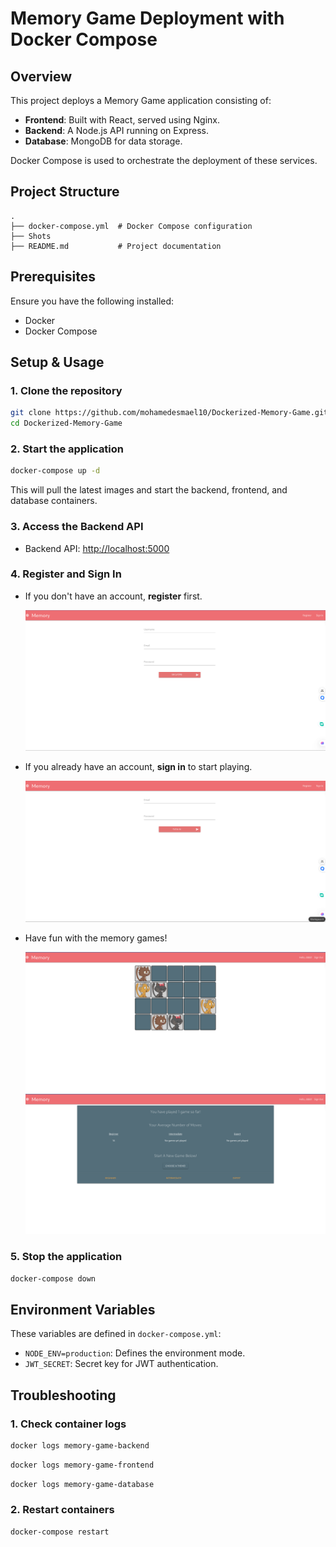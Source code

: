 # Memory Game Deployment with Docker Compose

## Overview

This project deploys a Memory Game application consisting of:

- **Frontend**: Built with React, served using Nginx.
- **Backend**: A Node.js API running on Express.
- **Database**: MongoDB for data storage.

Docker Compose is used to orchestrate the deployment of these services.

## Project Structure

```
.
├── docker-compose.yml  # Docker Compose configuration
├── Shots
├── README.md           # Project documentation
```

## Prerequisites

Ensure you have the following installed:

- Docker
- Docker Compose

## Setup & Usage

### 1. Clone the repository

```sh
git clone https://github.com/mohamedesmael10/Dockerized-Memory-Game.git
cd Dockerized-Memory-Game
```

### 2. Start the application

```sh
docker-compose up -d
```

This will pull the latest images and start the backend, frontend, and database containers.

### 3. Access the Backend API

- Backend API: [http://localhost:5000](http://localhost:5000)


### 4. Register and Sign In

- If you don't have an account, **register** first.
  
  ![Register](./Shots/1.png)
  
- If you already have an account, **sign in** to start playing.
  
  ![Sign In](./Shots/2.png)
  
- Have fun with the memory games!
  
  ![Game](./Shots/3.png)
  ![Game](./Shots/4.png)


### 5. Stop the application

```sh
docker-compose down
```

## Environment Variables

These variables are defined in `docker-compose.yml`:

- `NODE_ENV=production`: Defines the environment mode.
- `JWT_SECRET`: Secret key for JWT authentication.

## Troubleshooting

### 1. Check container logs

```sh
docker logs memory-game-backend
```

```sh
docker logs memory-game-frontend
```

```sh
docker logs memory-game-database
```

### 2. Restart containers

```sh
docker-compose restart
```

